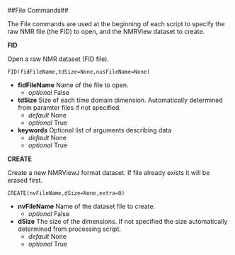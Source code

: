 ##File Commands##

The File commands are used at the beginning of each script to specify the raw NMR file (the FID) to open, and the NMRView dataset to create.


**FID** 

Open a raw  NMR dataset (FID file).<br>


    FID(fidFileName,tdSize=None,nusFileName=None)

* **fidFileName**
Name of the file to open.
    * *optional* False
* **tdSize**
Size of each time domain dimension.  Automatically determined from paramter files if not specified.
    * *default* None
    * *optional* True
* **keywords**
Optional list of arguments describing data
    * *default* None
    * *optional* True

**CREATE** 

Create a new NMRViewJ format dataset.  If file already exists it will be erased first.<br>


    CREATE(nvFileName,dSize=None,extra=0)

* **nvFileName**
Name of the dataset file to create.
    * *optional* False
* **dSize**
The size of the dimensions.  If not specified the size automatically determined from processing script.
    * *default* None
    * *optional* True
